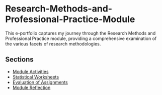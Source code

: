 # Research-Methods-and-Professional-Practice-Module

This e-portfolio captures my journey through the Research Methods and Professional Practice module, providing a comprehensive examination of the various facets of research methodologies.

## Sections

- [Module Activities](activities/)
- [Statistical Worksheets](statistics/)
- [Evaluation of Assignments](evaluation/)
- [Module Reflection](reflection/)
  

